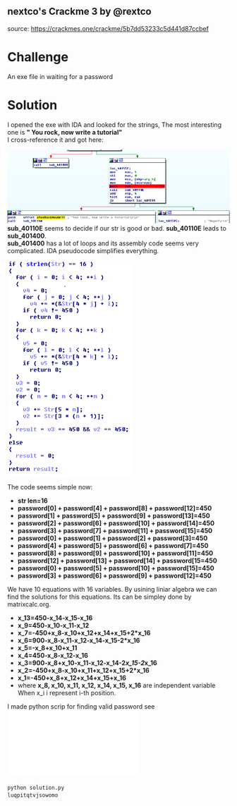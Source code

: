 ## nextco's Crackme 3 by @rextco
source: https://crackmes.one/crackme/5b7dd53233c5d441d87ccbef


# Challenge

An exe file in waiting for a password

# Solution

I opened the exe with IDA and looked for the strings, The most interesting one is __" You rock, now write a tutorial"__\
I cross-reference it and got here:

![](ida.png)
__sub_40110E__ seems to decide if our str is good or bad. __sub_40110E__ leads to __sub_401400__.\
__sub_401400__ has a lot of loops and its assembly code seems very complicated. IDA pseudocode simplifies everything.

![](code.png)

The code seems simple now:
* __str len=16__
* __password[0] + password[4] + password[8] + password[12]=450__
* __password[1] + password[5] + password[9] + password[13]=450__
* __password[2] + password[6] + password[10] + password[14]=450__
* __password[3] + password[7] + password[11] + password[15]=450__
* __password[0] + password[1] + password[2] + password[3]=450__
* __password[4] + password[5] + password[6] + password[7]=450__
* __password[8] + password[9] + password[10] + password[11]=450__
* __password[12] + password[13] + password[14] + password[15=450__
* __password[0] + password[5] + password[10] + password[15]=450__
* __password[3] + password[6] + password[9] + password[12]=450__

We have 10 equations with 16 variables. By usining liniar algebra we can find the solutions for this equations. Its can be simpley done by matrixcalc.org.
* __x_13=450-x_14-x_15-x_16__
* __x_9=450-x_10-x_11-x_12__
* __x_7=-450+x_8-x_10+x_12+x_14+x_15+2*x_16__
* __x_6=900-x_8-x_11-x_12-x_14-x_15-2*x_16__
* __x_5=-x_8+x_10+x_11__
* __x_4=450-x_8-x_12-x_16__
* __x_3=900-x_8+x_10-x_11-x_12-x_14-2*x_15-2*x_16__
* __x_2=-450+x_8-x_10+x_11+x_12+x_15+2*x_16__
* __x_1=-450+x_8+x_12+x_14+x_15+x_16__
* where __x_8, x_10, x_11, x_12, x_14, x_15, x_16__ are independent variable
When x_i i represent i-th position.

I made python scrip for finding valid password see ![solution](solution.py)

```cmd
python solution.py
luqpitqtvjsowomo
```


